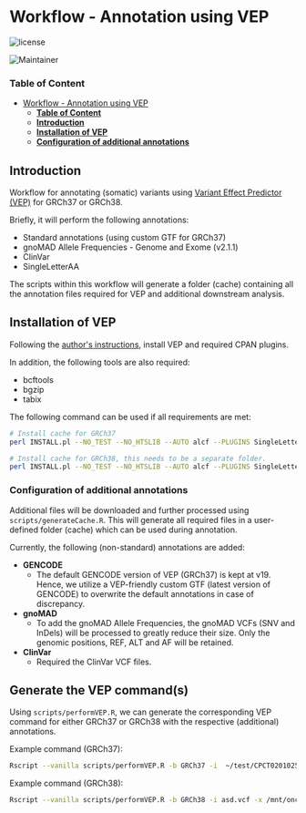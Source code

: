 # Workflow - Annotation using VEP
![license](https://img.shields.io/badge/license-GPL--3-blue.svg)

![Maintainer](https://img.shields.io/badge/Job%20van%20Riet-lightgrey.svg?label=Maintainer)


### **Table of Content**

- [Workflow - Annotation using VEP](#workflow---annotation-using-vep)
    - [**Table of Content**](#table-of-content)
  - [**Introduction**](#introduction)
  - [**Installation of VEP**](#installation-of-vep)
  - [**Configuration of additional annotations**](#configuration-of-additional-annotations)


## **Introduction**
Workflow for annotating (somatic) variants using [Variant Effect Predictor (VEP)](https://github.com/Ensembl/ensembl-vep) for GRCh37 or GRCh38.

Briefly, it will perform the following annotations:
- Standard annotations (using custom GTF for GRCh37)
- gnoMAD Allele Frequencies - Genome and Exome (v2.1.1)
- ClinVar
- SingleLetterAA

The scripts within this workflow will generate a folder (cache) containing all the annotation files required for VEP and additional downstream analysis.

## **Installation of VEP**

Following the [author's instructions](https://github.com/Ensembl/ensembl-vep), install VEP and required CPAN plugins.

In addition, the following tools are also required:

- bcftools
- bgzip
- tabix

The following command can be used if all requirements are met:

```bash
# Install cache for GRCh37
perl INSTALL.pl --NO_TEST --NO_HTSLIB --AUTO alcf --PLUGINS SingleLetterAA --CACHEDIR /mnt/onco0002/repository/general/annotation/VEP/GRCh37 --PLUGINSDIR /mnt/onco0002/repository/software/ensembl-vep/Plugins/GRCh37/ --CONVERT --SPECIES homo_sapiens_vep_104_GRCh37

# Install cache for GRCh38, this needs to be a separate folder.
perl INSTALL.pl --NO_TEST --NO_HTSLIB --AUTO alcf --PLUGINS SingleLetterAA --CACHEDIR /mnt/onco0002/repository/general/annotation/VEP/GRCh38 --PLUGINSDIR /mnt/onco0002/repository/software/ensembl-vep/Plugins/GRCh38/ --CONVERT --SPECIES homo_sapiens_vep_104_GRCh37


```

### **Configuration of additional annotations**

Additional files will be downloaded and further processed using `scripts/generateCache.R`. 
This will generate all required files in a user-defined folder (cache) which can be used during annotation.

Currently, the following (non-standard) annotations are added:

- **GENCODE**
  - The default GENCODE version of VEP (GRCh37) is kept at v19. Hence, we utilize a VEP-friendly custom GTF (latest version of GENCODE) to overwrite the default annotations in case of discrepancy.
- **gnoMAD**
  - To add the gnoMAD Allele Frequencies, the gnoMAD VCFs (SNV and InDels) will be processed to greatly reduce their size. Only the genomic positions, REF, ALT and AF will be retained.
- **ClinVar**
  - Required the ClinVar VCF files.
  
## **Generate the VEP command(s)**

Using `scripts/performVEP.R`, we can generate the corresponding VEP command for either GRCh37 or GRCh38 with the respective (additional) annotations.

Example command (GRCh37):
```bash
Rscript --vanilla scripts/performVEP.R -b GRCh37 -i  ~/test/CPCT02010257T.purple.somatic.vcf.gz -x /mnt/onco0002/repository/software/ensembl-vep/vep -g /mnt/onco0002/repository/software/ensembl-vep/Plugins/GRCh37/noChrPrefix_gencode.v38lift37.annotation.gtf.bgz -p /mnt/onco0002/repository/software/ensembl-vep/Plugins/ -c /mnt/onco0002/repository/general/annotation/VEP/ -f /mnt/onco0002/repository/general/annotation/VEP/GRCh37/homo_sapiens/104_GRCh37/Homo_sapiens.GRCh37.75.dna.primary_assembly.fa.gz
```

Example command (GRCh38):
```bash
Rscript --vanilla scripts/performVEP.R -b GRCh38 -i asd.vcf -x /mnt/onco0002/repository/software/ensembl-vep/vep -g /mnt/onco0002/repository/software/ensembl-vep/Plugins/GRCh38/noChrPrefix_gencode.v38.annotation.gff3.bgz -p /mnt/onco0002/repository/software/ensembl-vep/Plugins/ -c /mnt/onco0002/repository/general/annotation/VEP/ -f /mnt/onco0002/repository/general/annotation/VEP/GRCh38/homo_sapiens/104_GRCh38/Homo_sapiens.GRCh38.dna.toplevel.fa.gz
```
